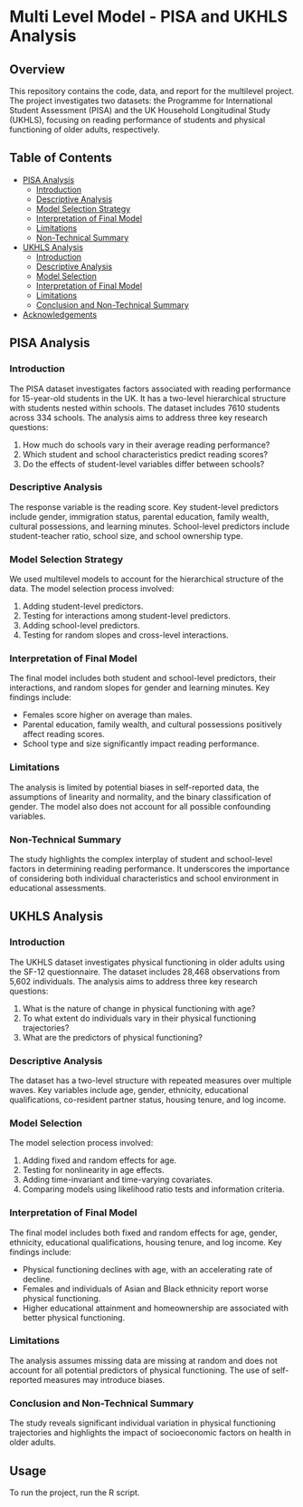 # Multi Level Model - PISA and UKHLS Analysis

## Overview

This repository contains the code, data, and report for the multilevel project. The project investigates two datasets: the Programme for International Student Assessment (PISA) and the UK Household Longitudinal Study (UKHLS), focusing on reading performance of students and physical functioning of older adults, respectively.

## Table of Contents

- [PISA Analysis](#pisa-analysis)
  - [Introduction](#introduction)
  - [Descriptive Analysis](#descriptive-analysis)
  - [Model Selection Strategy](#model-selection-strategy)
  - [Interpretation of Final Model](#interpretation-of-final-model)
  - [Limitations](#limitations)
  - [Non-Technical Summary](#non-technical-summary)
- [UKHLS Analysis](#ukhls-analysis)
  - [Introduction](#introduction-1)
  - [Descriptive Analysis](#descriptive-analysis-1)
  - [Model Selection](#model-selection)
  - [Interpretation of Final Model](#interpretation-of-final-model-1)
  - [Limitations](#limitations-1)
  - [Conclusion and Non-Technical Summary](#conclusion-and-non-technical-summary)
- [Acknowledgements](#acknowledgements)

## PISA Analysis

### Introduction

The PISA dataset investigates factors associated with reading performance for 15-year-old students in the UK. It has a two-level hierarchical structure with students nested within schools. The dataset includes 7610 students across 334 schools. The analysis aims to address three key research questions:
1. How much do schools vary in their average reading performance?
2. Which student and school characteristics predict reading scores?
3. Do the effects of student-level variables differ between schools?

### Descriptive Analysis

The response variable is the reading score. Key student-level predictors include gender, immigration status, parental education, family wealth, cultural possessions, and learning minutes. School-level predictors include student-teacher ratio, school size, and school ownership type.

### Model Selection Strategy

We used multilevel models to account for the hierarchical structure of the data. The model selection process involved:
1. Adding student-level predictors.
2. Testing for interactions among student-level predictors.
3. Adding school-level predictors.
4. Testing for random slopes and cross-level interactions.

### Interpretation of Final Model

The final model includes both student and school-level predictors, their interactions, and random slopes for gender and learning minutes. Key findings include:
- Females score higher on average than males.
- Parental education, family wealth, and cultural possessions positively affect reading scores.
- School type and size significantly impact reading performance.

### Limitations

The analysis is limited by potential biases in self-reported data, the assumptions of linearity and normality, and the binary classification of gender. The model also does not account for all possible confounding variables.

### Non-Technical Summary

The study highlights the complex interplay of student and school-level factors in determining reading performance. It underscores the importance of considering both individual characteristics and school environment in educational assessments.

## UKHLS Analysis

### Introduction

The UKHLS dataset investigates physical functioning in older adults using the SF-12 questionnaire. The dataset includes 28,468 observations from 5,602 individuals. The analysis aims to address three key research questions:
1. What is the nature of change in physical functioning with age?
2. To what extent do individuals vary in their physical functioning trajectories?
3. What are the predictors of physical functioning?

### Descriptive Analysis

The dataset has a two-level structure with repeated measures over multiple waves. Key variables include age, gender, ethnicity, educational qualifications, co-resident partner status, housing tenure, and log income.

### Model Selection

The model selection process involved:
1. Adding fixed and random effects for age.
2. Testing for nonlinearity in age effects.
3. Adding time-invariant and time-varying covariates.
4. Comparing models using likelihood ratio tests and information criteria.

### Interpretation of Final Model

The final model includes both fixed and random effects for age, gender, ethnicity, educational qualifications, housing tenure, and log income. Key findings include:
- Physical functioning declines with age, with an accelerating rate of decline.
- Females and individuals of Asian and Black ethnicity report worse physical functioning.
- Higher educational attainment and homeownership are associated with better physical functioning.

### Limitations

The analysis assumes missing data are missing at random and does not account for all potential predictors of physical functioning. The use of self-reported measures may introduce biases.

### Conclusion and Non-Technical Summary

The study reveals significant individual variation in physical functioning trajectories and highlights the impact of socioeconomic factors on health in older adults.

## Usage

To run the project, run the R script.
